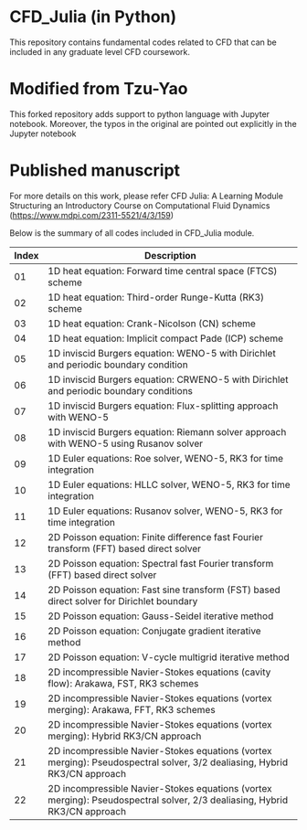 # CFD_Julia (in Python)
This repository contains fundamental codes related to CFD that can be included in any graduate level CFD coursework. 

# Modified from Tzu-Yao
This forked repository adds support to python language with Jupyter notebook. Moreover, the typos in the original are pointed out explicitly in the Jupyter notebook

# Published manuscript
For more details on this work, please refer CFD Julia: A Learning Module Structuring an Introductory Course on Computational Fluid Dynamics (https://www.mdpi.com/2311-5521/4/3/159)

Below is the summary of all codes included in CFD_Julia module. 

| Index | Description |
| --- | --- |
| 01 | 1D heat equation: Forward time central space (FTCS) scheme |
| 02 | 1D heat equation: Third-order Runge-Kutta (RK3) scheme |
| 03 | 1D heat equation: Crank-Nicolson (CN) scheme |
| 04 | 1D heat equation: Implicit compact Pade (ICP) scheme |
| 05 | 1D inviscid Burgers equation: WENO-5 with Dirichlet and periodic boundary condition |
| 06 | 1D inviscid Burgers equation: CRWENO-5 with Dirichlet and periodic boundary conditions |
| 07 | 1D inviscid Burgers equation: Flux-splitting approach with WENO-5|
| 08 | 1D inviscid Burgers equation: Riemann solver approach with WENO-5 using Rusanov solver |
| 09 | 1D Euler equations: Roe solver, WENO-5, RK3 for time integration |
| 10 | 1D Euler equations: HLLC solver, WENO-5, RK3 for time integration |
| 11 | 1D Euler equations: Rusanov solver, WENO-5, RK3 for time integration |
| 12 | 2D Poisson equation: Finite difference fast Fourier transform (FFT) based direct solver |
| 13 | 2D Poisson equation: Spectral fast Fourier transform (FFT) based direct solver |
| 14 | 2D Poisson equation: Fast sine transform (FST) based direct solver for Dirichlet boundary |
| 15 | 2D Poisson equation: Gauss-Seidel iterative method |
| 16 | 2D Poisson equation: Conjugate gradient iterative method |
| 17 | 2D Poisson equation: V-cycle multigrid iterative method  |
| 18 | 2D incompressible Navier-Stokes equations (cavity flow): Arakawa, FST, RK3 schemes |
| 19 | 2D incompressible Navier-Stokes equations (vortex merging): Arakawa, FFT, RK3 schemes |
| 20 | 2D incompressible Navier-Stokes equations (vortex merging): Hybrid RK3/CN approach |
| 21 | 2D incompressible Navier-Stokes equations (vortex merging): Pseudospectral solver, 3/2 dealiasing, Hybrid RK3/CN approach |
| 22 | 2D incompressible Navier-Stokes equations (vortex merging): Pseudospectral solver, 2/3 dealiasing, Hybrid RK3/CN approach |
